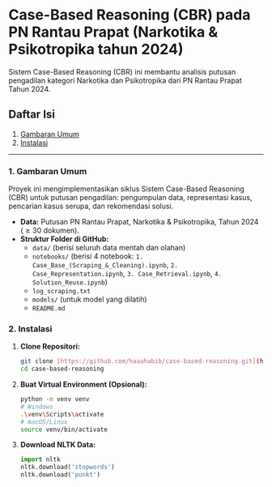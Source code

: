 # Case-Based Reasoning (CBR) pada PN Rantau Prapat (Narkotika & Psikotropika tahun 2024)

Sistem Case-Based Reasoning (CBR) ini membantu analisis putusan pengadilan kategori Narkotika dan Psikotropika dari PN Rantau Prapat Tahun 2024.

## Daftar Isi
1.  [Gambaran Umum](#1.-gambaran-umum)
2.  [Instalasi](#2.-instalasi)

---

### 1. Gambaran Umum

Proyek ini mengimplementasikan siklus Sistem Case-Based Reasoning (CBR) untuk putusan pengadilan: pengumpulan data, representasi kasus, pencarian kasus serupa, dan rekomendasi solusi.
* **Data:** Putusan PN Rantau Prapat, Narkotika & Psikotropika, Tahun 2024 ($\geq 30$ dokumen).
* **Struktur Folder di GitHub:**
    * `data/` (berisi seluruh data mentah dan olahan)
    * `notebooks/` (berisi 4 notebook: `1. Case_Base_(Scraping_&_Cleaning).ipynb`, `2. Case_Representation.ipynb`, `3. Case_Retrieval.ipynb`, `4. Solution_Reuse.ipynb`)
    * `log_scraping.txt`
    * `models/` (untuk model yang dilatih)
    * `README.md`

### 2. Instalasi

1.  **Clone Repositori:**
    ```bash
    git clone [https://github.com/haaahabib/case-based-reasoning.git](https://github.com/haaahabib/case-based-reasoning.git)
    cd case-based-reasoning
    ```
2.  **Buat Virtual Environment (Opsional):**
    ```bash
    python -m venv venv
    # Windows
    .\venv\Scripts\activate
    # macOS/Linux
    source venv/bin/activate
    ```
3.  **Download NLTK Data:**
    ```python
    import nltk
    nltk.download('stopwords')
    nltk.download('punkt')
    ```


